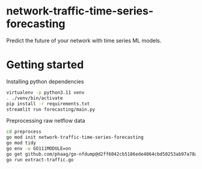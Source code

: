# network-traffic-time-series-forecasting
Predict the future of your network with time series ML models.

# Getting started

Installing python dependencies

```bash
virtualenv -p python3.11 venv
. ./venv/bin/activate
pip install -r requirements.txt
streamlit run forecasting/main.py
```

Preprocessing raw netflow data

```bash
cd preprocess
go mod init network-traffic-time-series-forecasting
go mod tidy
go env -w GO111MODULE=on
go get github.com/phaag/go-nfdump@d2ff6042cb5186ede4064cbd50253ab97a78a89e
go run extract-traffic.go
```
